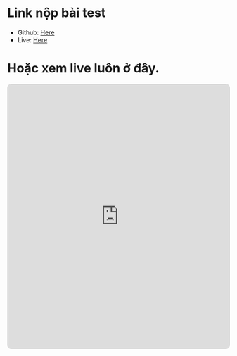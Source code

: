 # Link nộp bài test

- Github: [Here](https://github.com/thangkulptit/test-gem-ecommerce) <br/>
- Live: [Here](https://thangkulptit.github.io/test-gem-ecommerce/)

# Hoặc xem live luôn ở đây.
<iframe
src="https://thangkulptit.github.io/test-gem-ecommerce/"
width="100%"
height="600"
style="border:1px solid #ccc; border-radius:8px;">
</iframe>
